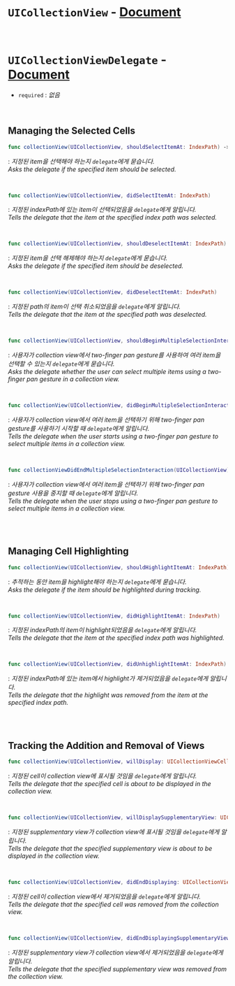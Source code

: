 # `UICollectionView` - [Document](https://developer.apple.com/documentation/uikit/uicollectionview)

<br>

# `UICollectionViewDelegate` - [Document](https://developer.apple.com/documentation/uikit/uicollectionviewdelegate)

- `required` : *없음*

<br>

## Managing the Selected Cells

```swift
func collectionView(UICollectionView, shouldSelectItemAt: IndexPath) -> Bool
```
: *지정된 item을 선택해야 하는지 `delegate`에게 묻습니다.*
<br>*Asks the delegate if the specified item should be selected.*

<br>

```swift
func collectionView(UICollectionView, didSelectItemAt: IndexPath)
```
: *지정된 indexPath에 있는 item이 선택되었음을 `delegate`에게 알립니다.*
<br>*Tells the delegate that the item at the specified index path was selected.*

<br>

```swift
func collectionView(UICollectionView, shouldDeselectItemAt: IndexPath) -> Bool
```
: *지정된 item을 선택 해제해야 하는지 `delegate`에게 묻습니다.*
<br>*Asks the delegate if the specified item should be deselected.*

<br>

```swift
func collectionView(UICollectionView, didDeselectItemAt: IndexPath)
```
: *지정된 path의 item이 선택 취소되었음을 `delegate`에게 알립니다.*
<br>*Tells the delegate that the item at the specified path was deselected.*

<br>

```swift
func collectionView(UICollectionView, shouldBeginMultipleSelectionInteractionAt: IndexPath) -> Bool
```
: *사용자가 collection view에서 two-finger pan gesture를 사용하여 여러 item을 선택할 수 있는지 `delegate`에게 묻습니다.*
<br>*Asks the delegate whether the user can select multiple items using a two-finger pan gesture in a collection view.*

<br>

```swift
func collectionView(UICollectionView, didBeginMultipleSelectionInteractionAt: IndexPath)
```
: *사용자가 collection view에서 여러 item을 선택하기 위해 two-finger pan gesture를 사용하기 시작할 때 `delegate`에게 알립니다.*
<br>*Tells the delegate when the user starts using a two-finger pan gesture to select multiple items in a collection view.*

<br>

```swift
func collectionViewDidEndMultipleSelectionInteraction(UICollectionView)
```
: *사용자가 collection view에서 여러 item을 선택하기 위해 two-finger pan gesture 사용을 중지할 때 `delegate`에게 알립니다.*
<br>*Tells the delegate when the user stops using a two-finger pan gesture to select multiple items in a collection view.*

<br>
<br>

## Managing Cell Highlighting

```swift
func collectionView(UICollectionView, shouldHighlightItemAt: IndexPath) -> Bool
```
: *추적하는 동안 item을 highlight해야 하는지 `delegate`에게 묻습니다.*
<br>*Asks the delegate if the item should be highlighted during tracking.*

<br>

```swift
func collectionView(UICollectionView, didHighlightItemAt: IndexPath)
```
: *지정된 indexPath의 item이 highlight되었음을 `delegate`에게 알립니다.*
<br>*Tells the delegate that the item at the specified index path was highlighted.*

<br>

```swift
func collectionView(UICollectionView, didUnhighlightItemAt: IndexPath)
```
: *지정된 indexPath에 있는 item에서 highlight가 제거되었음을 `delegate`에게 알립니다.*
<br>*Tells the delegate that the highlight was removed from the item at the specified index path.*


<br>
<br>

## Tracking the Addition and Removal of Views

```swift
func collectionView(UICollectionView, willDisplay: UICollectionViewCell, forItemAt: IndexPath)
```
: *지정된 cell이 collection view에 표시될 것임을 `delegate`에게 알립니다.*
<br>*Tells the delegate that the specified cell is about to be displayed in the collection view.*

<br>

```swift
func collectionView(UICollectionView, willDisplaySupplementaryView: UICollectionReusableView, forElementKind: String, at: IndexPath)
```
: *지정된 supplementary view가 collection view에 표시될 것임을 `delegate`에게 알립니다.*
<br>*Tells the delegate that the specified supplementary view is about to be displayed in the collection view.*

<br>

```swift
func collectionView(UICollectionView, didEndDisplaying: UICollectionViewCell, forItemAt: IndexPath)
```
: *지정된 cell이 collection view에서 제거되었음을 `delegate`에게 알립니다.*
<br>*Tells the delegate that the specified cell was removed from the collection view.*

<br>

```swift
func collectionView(UICollectionView, didEndDisplayingSupplementaryView: UICollectionReusableView, forElementOfKind: String, at: IndexPath)
```
: *지정된 supplementary view가 collection view에서 제거되었음을 `delegate`에게 알립니다.*
<br>*Tells the delegate that the specified supplementary view was removed from the collection view.*

<br>
<br>